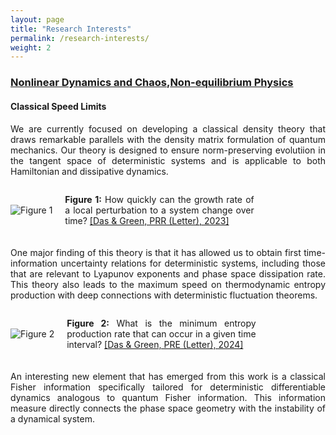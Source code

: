 ```yaml
---
layout: page
title: "Research Interests"
permalink: /research-interests/
weight: 2
---
```


<style>
    p {
        text-align: justify;
    }
    .figure-container {
        display: flex;
        align-items: center;
        margin-bottom: 20px;
    }
    .figure-container img {
        max-width: 40%;
        height: auto;
        margin-right: 20px;
    }
    .figure-caption {
        max-width: 60%;
        text-align: justify;
    }
</style>

<h3><u>Nonlinear Dynamics and Chaos</u>,<u>Non-equilibrium Physics</u></h3>

<h4 style="margin-top: 20px;">Classical Speed Limits</h4>

<p> We are currently focused on developing a classical density theory that draws
remarkable parallels with the density matrix formulation of quantum mechanics.
Our theory is designed to ensure norm-preserving evolutiion in the tangent space of
deterministic systems and is applicable to both Hamiltonian and dissipative dynamics.</p>

<div class="figure-container">
    <img src="{{ site.baseurl }}/images/Lorenz-attractor-speed-limit-400x400.png" alt="Figure 1">
    <p class="figure-caption"><strong>Figure 1:</strong> How quickly can the growth rate of a local perturbation
    to a system change over time? <a href="https://journals.aps.org/prresearch/abstract/10.1103/PhysRevResearch.5.L012016">[Das & Green, PRR (Letter), 2023]</a></p>
</div>

<p>One major finding of this theory is that it has allowed us to obtain first
time-information uncertainty relations for deterministic systems, including
those that are relevant to Lyapunov exponents and phase space dissipation rate.
This theory also leads to the maximum speed on thermodynamic entropy production
with deep connections with deterministic fluctuation theorems.</p>

<div class="figure-container">
    <img src="{{ site.baseurl }}/images/Max-speed.png" alt="Figure 2">
    <p class="figure-caption"><strong>Figure 2:</strong> What is the minimum entropy production rate that can occur
    in a given time interval? <a href="https://journals.aps.org/pre/abstract/10.1103/PhysRevE.109.L052104">[Das & Green, PRE (Letter), 2024]</a></p>
</div>

<p>An interesting new element that has emerged from this work is a classical
Fisher information specifically tailored for deterministic differentiable
dynamics analogous to quantum Fisher information. This information measure
directly connects the phase space geometry with the instability of a dynamical
system.</p>
